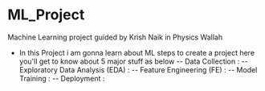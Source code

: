 # ML_Project
Machine Learning project guided by Krish Naik in Physics Wallah

- In this Project i am gonna learn about ML steps to create a project here you'll get to know about 5 major stuff as below
-- Data Collection : 
-- Exploratory Data Analysis (EDA) :
-- Feature Engineering (FE) :
-- Model Training :
-- Deployment :